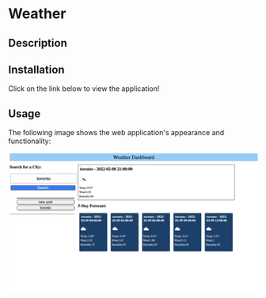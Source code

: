 # Weather

## Description


## Installation
Click on the link below to view the application!


## Usage
The following image shows the web application's appearance and functionality:

![image](images/screenShot.png)
